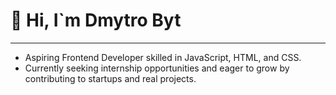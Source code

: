 # 👋 Hi, I`m Dmytro Byt
---
- Aspiring Frontend Developer skilled in JavaScript, HTML, and CSS.  
- Currently seeking internship opportunities and eager to grow by contributing to startups and real projects.
